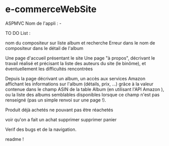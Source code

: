 ﻿# e-commerceWebSite
ASPMVC
Nom de l'appli : -


TO DO List : 

nom du compositeur sur liste album et recherche
Erreur dans le nom de compositeur dans le détail de l'album


Une page d'accueil présentant le site
Une page "à propos", décrivant le travail réalisé et précisant la liste des auteurs du site (le binôme), et éventuellement les difficultés rencontrées 

Depuis la page décrivant un album, un accès aux services Amazon affichant les informations sur l'album (détails, prix, ...) grâce à la valeur contenue dans le champ ASIN de la table Album (en utilisant l'API Amazon ),
 ou la liste des albums semblables disponibles lorsque ce champ n'est pas renseigné (pas un simple renvoi sur une page !). 


Produit déjà achetés ne pouvant pas être réachetés


voir qu'on a fait un achat
supprimer
supprimer panier 

Verif des bugs et de la navigation.

readme !

